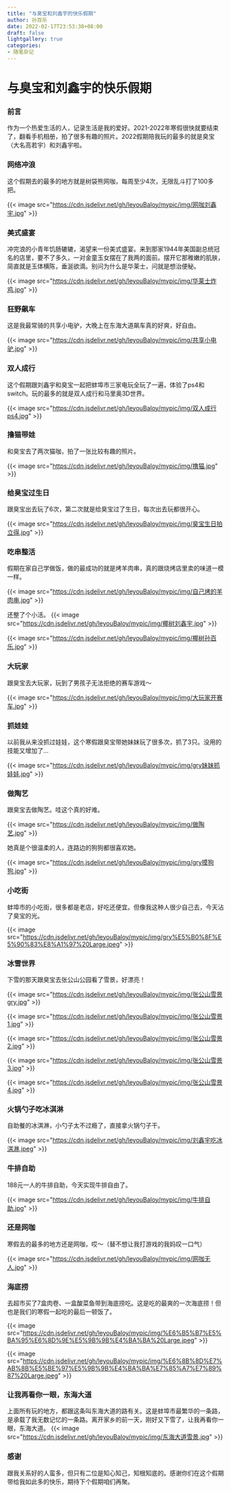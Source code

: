 ```yaml
---
title: "与臭宝和刘鑫宇的快乐假期"
author: 孙百乐
date: 2022-02-17T23:53:38+08:00
draft: false
lightgallery: true
categories: 
- 随笔杂记
---
```


# 与臭宝和刘鑫宇的快乐假期

### 前言

作为一个热爱生活的人，记录生活是我的爱好。2021-2022年寒假很快就要结束了，翻看手机相册，拍了很多有趣的照片。2022假期陪我玩的最多的就是臭宝（大名高若宇）和刘鑫宇啦。

### 网络冲浪

这个假期去的最多的地方就是树袋熊网咖，每周至少4次，无限乱斗打了100多把。

{{< image src="https://cdn.jsdelivr.net/gh/leyouBaloy/mypic/img/网咖刘鑫宇.jpg" >}}


### 美式盛宴

冲完浪的小青年饥肠辘辘，渴望来一份美式盛宴。来到那家1944年美国副总统冠名的店里，要不了多久，一对金童玉女摆在了我两的面前。摆开它那稚嫩的肌肤，简直就是玉体横陈，垂涎欲滴。别问为什么是华莱士，问就是想治便秘。

{{< image src="https://cdn.jsdelivr.net/gh/leyouBaloy/mypic/img/华莱士炸鸡.jpg" >}}


### 狂野飙车

这是我最常骑的共享小电驴，大晚上在东海大道飙车真的好爽，好自由。

{{< image src="https://cdn.jsdelivr.net/gh/leyouBaloy/mypic/img/共享小电驴.jpg" >}}


### 双人成行

这个假期跟刘鑫宇和臭宝一起把蚌埠市三家电玩全玩了一遍，体验了ps4和switch。玩的最多的就是双人成行和马里奥3D世界。

{{< image src="https://cdn.jsdelivr.net/gh/leyouBaloy/mypic/img/双人成行ps4.jpg" >}}


### 撸猫带娃

和臭宝去了两次猫咖，拍了一张比较有趣的照片。

{{< image src="https://cdn.jsdelivr.net/gh/leyouBaloy/mypic/img/撸猫.jpg" >}}


### 给臭宝过生日

跟臭宝出去玩了6次，第二次就是给臭宝过了生日，每次出去玩都很开心。

{{< image src="https://cdn.jsdelivr.net/gh/leyouBaloy/mypic/img/臭宝生日拍立得.jpg" >}}


### 吃串整活

假期在家自己学做饭，做的最成功的就是烤羊肉串，真的跟烧烤店里卖的味道一模一样。

{{< image src="https://cdn.jsdelivr.net/gh/leyouBaloy/mypic/img/自己烤的羊肉串.jpg" >}}


还整了个小活。
{{< image src="https://cdn.jsdelivr.net/gh/leyouBaloy/mypic/img/椰树刘鑫宇.jpg" >}}

{{< image src="https://cdn.jsdelivr.net/gh/leyouBaloy/mypic/img/椰树孙百乐.jpg" >}}

### 大玩家

跟臭宝去大玩家，玩到了男孩子无法拒绝的赛车游戏～

{{< image src="https://cdn.jsdelivr.net/gh/leyouBaloy/mypic/img/大玩家开赛车.jpg" >}}

### 抓娃娃

以前我从来没抓过娃娃，这个寒假跟臭宝带她妹妹玩了很多次，抓了3只。没用的技能又增加了...

{{< image src="https://cdn.jsdelivr.net/gh/leyouBaloy/mypic/img/gry妹妹抓娃娃.jpg" >}}




### 做陶艺

跟臭宝去做陶艺。哇这个真的好难。

{{< image src="https://cdn.jsdelivr.net/gh/leyouBaloy/mypic/img/做陶艺.jpg" >}}


她真是个很温柔的人，连路边的狗狗都很喜欢她。

{{< image src="https://cdn.jsdelivr.net/gh/leyouBaloy/mypic/img/gry摸狗狗.jpg" >}}


### 小吃街

蚌埠市的小吃街，很多都是老店，好吃还便宜。但像我这种人很少自己去，今天沾了臭宝的光。

{{< image src="https://cdn.jsdelivr.net/gh/leyouBaloy/mypic/img/gry%E5%B0%8F%E5%90%83%E8%A1%97%20Large.jpeg" >}}

### 冰雪世界

下雪的那天跟臭宝去张公山公园看了雪景，好漂亮！

{{< image src="https://cdn.jsdelivr.net/gh/leyouBaloy/mypic/img/张公山雪景gry.jpg" >}}

{{< image src="https://cdn.jsdelivr.net/gh/leyouBaloy/mypic/img/张公山雪景1.jpg" >}}

{{< image src="https://cdn.jsdelivr.net/gh/leyouBaloy/mypic/img/张公山雪景2.jpg" >}}

{{< image src="https://cdn.jsdelivr.net/gh/leyouBaloy/mypic/img/张公山雪景3.jpg" >}}

{{< image src="https://cdn.jsdelivr.net/gh/leyouBaloy/mypic/img/张公山雪景4.jpg" >}}


### 火锅勺子吃冰淇淋

自助餐的冰淇淋，小勺子太不过瘾了，直接拿火锅勺子干。

{{< image src="https://cdn.jsdelivr.net/gh/leyouBaloy/mypic/img/刘鑫宇吃冰淇淋.jpeg" >}}


### 牛排自助

188元一人的牛排自助，今天实现牛排自由了。

{{< image src="https://cdn.jsdelivr.net/gh/leyouBaloy/mypic/img/牛排自助.jpg" >}}


### 还是网咖

寒假去的最多的地方还是网咖，哎～（替不想让我打游戏的我妈叹一口气）

{{< image src="https://cdn.jsdelivr.net/gh/leyouBaloy/mypic/img/网咖无人.jpg" >}}


### 海底捞

去超市买了7盒肉卷、一盒酸菜鱼带到海底捞吃。这是吃的最爽的一次海底捞！但也是我们的寒假一起吃的最后一顿饭了。

{{< image src="https://cdn.jsdelivr.net/gh/leyouBaloy/mypic/img/%E6%B5%B7%E5%BA%95%E6%8D%9E%E5%9B%9B%E4%BA%BA%20Large.jpeg" >}}

{{< image src="https://cdn.jsdelivr.net/gh/leyouBaloy/mypic/img/%E6%8B%8D%E7%AB%8B%E5%BE%97%E5%9B%9B%E4%BA%BA%E7%85%A7%E7%89%87%20Large.jpeg" >}}


### 让我再看你一眼，东海大道

上面所有玩的地方，都跟这条叫东海大道的路有关。这是蚌埠市最繁华的一条路，是承载了我无数记忆的一条路。离开家乡的前一天，刚好又下雪了，让我再看你一眼，东海大道。
{{< image src="https://cdn.jsdelivr.net/gh/leyouBaloy/mypic/img/东海大道雪景.jpg" >}}



### 感谢

跟我关系好的人蛮多，但只有二位是知心知己，知根知底的。感谢你们在这个假期带给我如此多的快乐，期待下个假期咱们再聚。

